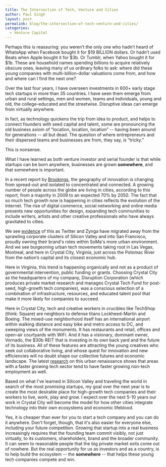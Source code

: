 ```yaml
---
title: The Intersection of Tech, Venture and Cities
author: Paul Singh
layout: post
permalink: blog/the-intersection-of-tech-venture-and-cities/
categories:
  - Venture Capital
---
```

Perhaps this is reassuring: you weren’t the only one who hadn’t heard of WhatsApp when Facebook bought it for $19 BILLION dollars. Or hadn’t used Beats when Apple bought it for $3b. Or Tumblr, when Yahoo bought it for $1b. These are household names spending billions to acquire relatively obscure ones, leaving many of us ordinary folks to ask: where did these young companies with multi-billion-dollar valuations come from, and how and where can I find the next one?

Over the last four years, I have overseen investments in 600+ early stage tech startups in more than 35 countries. I have seen them emerge from urban and rural settings, men and women, teams and individuals, young and old, the college-educated and the streetwise. Disruptive ideas can emerge from virtually anywhere.

In fact, as technology quickens the trip from idea to product, and helps to connect founders with seed capital and talent, some are pronouncing the old business axiom of “location, location, location” -- having been around for generations -- all but dead. The question of where entrepreneurs and their dispersed teams and businesses are from, they say, is “tricky.”

This is nonsense.
<!--more-->

What I have learned as both venture investor and serial founder is that while startups can be born anywhere, businesses are grown **somewhere**, and that somewhere is important.

In a recent report by [Brookings](http://www.brookings.edu/about/programs/metro/innovation-districts), the geography of innovation is changing from spread-out and isolated to concentrated and connected. A growing number of people across the globe are living in cities, according to this report, from a majority in 2009 to an expected 70% by 2050. The fact that so much tech growth now is happening in cities reflects the evolution of the Internet. The rise of digital commerce, social networking and online media presents new opportunities for design, expanding tech communities to include writers, artists and other creative professionals who have always gravitated to cities.

We see [evidence](http://ow.ly/ywHmw) of this as Twitter and Zynga have migrated away from the sprawling corporate clusters of Silicon Valley and into San Francisco, proudly owning their brand's roles within SoMa's more urban environment. And we see burgeoning urban tech movements taking root in Las Vegas, Montreal, and here in Crystal City, Virginia, just across the Potomac River from the nation’s capital and its closest economic hub.

Here in Virginia, this trend is happening organically and not as a product of governmental intervention, public funding or grants. Choosing Crystal City as the headquarters of my company, Disruption Corporation (which produces private market research and manages Crystal Tech Fund for post-seed, high-growth tech companies), was a conscious selection of a combination of infrastructure, resources, and educated talent pool that make it more likely for companies to succeed.

Here in Crystal City, tech and creative workers in crucibles like TechShop (think: Square) are neighbors to defense titans Lockheed-Martin and Boeing. The mixed-use neighborhood itself has an international airport within walking distance and easy bike and metro access to DC, and sweeping views of the monuments. It has restaurants and retail, offices and open-air courtyards with WiFi. And it has a visionary, dominant owner, Vornado, the $30b REIT that is investing in its own back yard and the future of its business. All of these features are attracting the young creatives who seek out collaborative living, and whose quest for innovation and new efficiencies will no doubt shape our collective futures and economic landscape. The latest [research](http://www.progressivepolicy.org/issues/economy/bridging-the-data-gap/) on this urban renaissance shows that areas with a faster growing tech sector tend to have faster growing non-tech employment as well.

Based on what I've learned in Silicon Valley and traveling the world in search of the most promising startups, my goal over the next year is to create the most desirable place for high-growth tech companies and their workers to live, work, play and grow. I expect over the next 5-10 years our work in Crystal City will become the model for how other cities integrate technology into their own ecosystems and economic lifeblood.

Yes, it is cheaper than ever for you to start a tech company and you can do it anywhere. Don't forget, though, that it's also easier for everyone else, including your future competition. Growing that startup into a real business increasingly requires that the founding team commit visibly, not just virtually, to its customers, shareholders, brand and the broader community. It can seem to reasonable people that the big private market exits come out of nowhere. But the real opportunity for us as investors and as a country, is to help build the ecosystem -- the **somewhere** -- that helps these young tech companies compete and win.